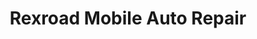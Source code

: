 ---
title: "Rexroad Mobile Auto Repair"
url: /frisco/rexroad-mobile-auto-repair/
shop: Autowerkstatt
---